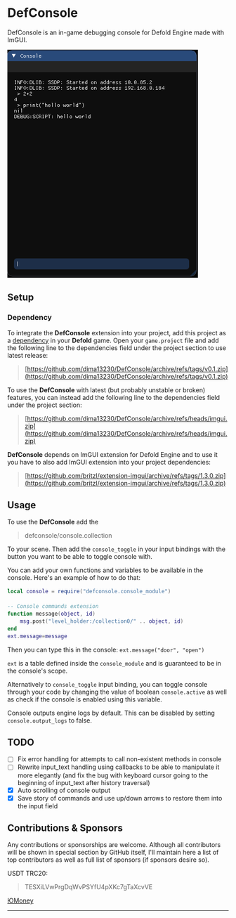 
# DefConsole

DefConsole is an in-game debugging console for Defold Engine made with ImGUI.

![Example](images/image1.png)

## Setup

### Dependency

To integrate the **DefConsole** extension into your project, add this project as a [dependency](https://www.defold.com/manuals/libraries/) in your **Defold** game. Open your `game.project` file and add the following line to the dependencies field under the project section to use latest release:

> [https://github.com/dima13230/DefConsole/archive/refs/tags/v0.1.zip](https://github.com/dima13230/DefConsole/archive/refs/tags/v0.1.zip)

To use the **DefConsole** with latest (but probably unstable or broken) features, you can instead add the following line to the dependencies field under the project section:

> [https://github.com/dima13230/DefConsole/archive/refs/heads/imgui.zip](https://github.com/dima13230/DefConsole/archive/refs/heads/imgui.zip)

**DefConsole** depends on ImGUI extension for Defold Engine and to use it you have to also add ImGUI extension into your project dependencies:
> [https://github.com/britzl/extension-imgui/archive/refs/tags/1.3.0.zip](https://github.com/britzl/extension-imgui/archive/refs/tags/1.3.0.zip)

## Usage

To use the **DefConsole** add the
> defconsole/console.collection

To your scene. Then add the `console_toggle` in your input bindings with the button you want to be able to toggle console with.

You can add your own functions and variables to be available in the console. Here's an example of how to do that:
```lua
local console = require("defconsole.console_module")

-- Console commands extension
function message(object, id)
	msg.post("level_holder:/collection0/" .. object, id)
end
ext.message=message
```

Then you can type this in the console:
`ext.message("door", "open")`

`ext` is a table defined inside the `console_module` and is guaranteed to be in the console's scope. 

Alternatively to `console_toggle` input binding, you can toggle console through your code by changing the value of boolean `console.active` as well as check if the console is enabled using this variable.

Console outputs engine logs by default. This can be disabled by setting `console.output_logs` to false.

## TODO

- [ ] Fix error handling for attempts to call non-existent methods in console
- [ ] Rewrite input_text handling using callbacks to be able to manipulate it more elegantly (and fix the bug with keyboard cursor going to the beginning of input_text after history traversal)
- [x] Auto scrolling of console output
- [x] Save story of commands and use up/down arrows to restore them into the input field

## Contributions & Sponsors

Any contributions or sponsorships are welcome. Although all contributors will be shown in special section by GitHub itself, I'll maintain here a list of top contributors as well as full list of sponsors (if sponsors desire so).

USDT TRC20:
> TESXiLVwPrgDqWvPSYfU4pXKc7gTaXcvVE

[ЮMoney](https://yoomoney.ru/to/4100116685386196)

---
